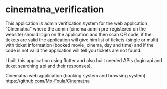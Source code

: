 # cinematna_verification

This application is admin verification system for the web application "Cinematna" where the admin (cinema admin pre-registered on the website) should login on the application and then scan QR code, if the tickets are valid the application will give him list of tickets (single or multi) with ticket information (booked movie, cinema, day and time) and if the code is not valid the application will tell you tickets are not found.

I built this application using flutter and also built needed APIs (login api and ticket searching api and their responses).


Cinematna web application (booking system and browsing system) https://github.com/Mo-Foula/Cinematna
